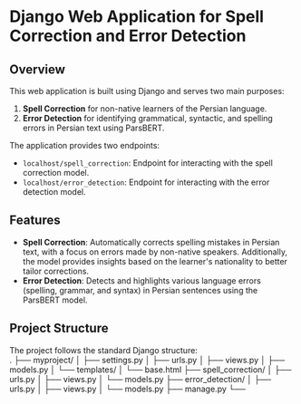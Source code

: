 # Django Web Application for Spell Correction and Error Detection

## Overview

This web application is built using Django and serves two main purposes:
1. **Spell Correction** for non-native learners of the Persian language.
2. **Error Detection** for identifying grammatical, syntactic, and spelling errors in Persian text using ParsBERT.

The application provides two endpoints:
- `localhost/spell_correction`: Endpoint for interacting with the spell correction model.
- `localhost/error_detection`: Endpoint for interacting with the error detection model.

## Features

- **Spell Correction**: Automatically corrects spelling mistakes in Persian text, with a focus on errors made by non-native speakers. Additionally, the model provides insights based on the learner's nationality to better tailor corrections.
- **Error Detection**: Detects and highlights various language errors (spelling, grammar, and syntax) in Persian sentences using the ParsBERT model.

## Project Structure

The project follows the standard Django structure:   
. ├── myproject/ │ ├── settings.py │ ├── urls.py │ ├── views.py │ ├── models.py │ └── templates/ │ └── base.html ├── spell_correction/ │ ├── urls.py │ ├── views.py │ └── models.py ├── error_detection/ │ ├── urls.py │ ├── views.py │ └── models.py ├── manage.py └── 
